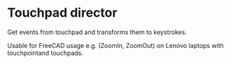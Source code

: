 # Touchpad director

Get events from touchpad and transforms them to keystrokes.

Usable for FreeCAD usage e.g. (ZoomIn, ZoomOut) on Lenovo laptops with touchpointand touchpads.
